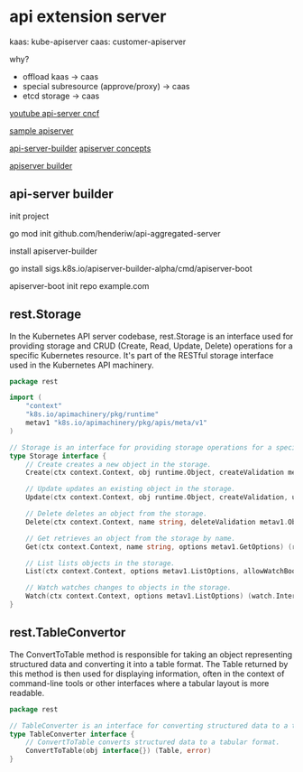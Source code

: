 # api extension server

kaas: kube-apiserver
caas: customer-apiserver

why?
- offload kaas -> caas
- special subresource (approve/proxy) -> caas
- etcd storage -> caas

[youtube api-server cncf](https://www.youtube.com/watch?v=M6KjCHWIpgA)

[sample apiserver](https://github.com/kubernetes/sample-apiserver)

[api-server-builder](https://github.com/kubernetes-sigs/apiserver-builder-alpha)
[apiserver concepts](https://github.com/kubernetes-sigs/apiserver-builder-alpha/blob/master/docs/concepts/README.md)

[apiserver builder](https://github.com/kubernetes-sigs/apiserver-builder-alpha/blob/master/docs/tools_user_guide.md)

## api-server builder


init project

go mod init github.com/henderiw/api-aggregated-server

install apiserver-builder

go install sigs.k8s.io/apiserver-builder-alpha/cmd/apiserver-boot

apiserver-boot init repo example.com

## rest.Storage

In the Kubernetes API server codebase, rest.Storage is an interface used for providing storage and CRUD (Create, Read, Update, Delete) operations for a specific Kubernetes resource. It's part of the RESTful storage interface used in the Kubernetes API machinery.

```go
package rest

import (
	"context"
	"k8s.io/apimachinery/pkg/runtime"
	metav1 "k8s.io/apimachinery/pkg/apis/meta/v1"
)

// Storage is an interface for providing storage operations for a specific resource.
type Storage interface {
	// Create creates a new object in the storage.
	Create(ctx context.Context, obj runtime.Object, createValidation metav1.Object) (runtime.Object, error)

	// Update updates an existing object in the storage.
	Update(ctx context.Context, obj runtime.Object, createValidation, updateValidation metav1.Object, forceAllowCreate bool) (runtime.Object, bool, error)

	// Delete deletes an object from the storage.
	Delete(ctx context.Context, name string, deleteValidation metav1.Object, options *metav1.DeleteOptions) (runtime.Object, bool, error)

	// Get retrieves an object from the storage by name.
	Get(ctx context.Context, name string, options metav1.GetOptions) (runtime.Object, error)

	// List lists objects in the storage.
	List(ctx context.Context, options metav1.ListOptions, allowWatchBookmarks bool) (runtime.Object, error)

	// Watch watches changes to objects in the storage.
	Watch(ctx context.Context, options metav1.ListOptions) (watch.Interface, error)
}
```

## rest.TableConvertor

The ConvertToTable method is responsible for taking an object representing structured data and converting it into a table format. The Table returned by this method is then used for displaying information, often in the context of command-line tools or other interfaces where a tabular layout is more readable.

```go
package rest

// TableConverter is an interface for converting structured data to a tabular format.
type TableConverter interface {
	// ConvertToTable converts structured data to a tabular format.
	ConvertToTable(obj interface{}) (Table, error)
}
```